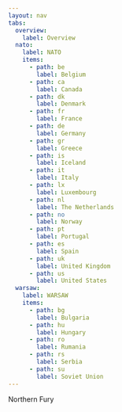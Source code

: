 ```yaml
---
layout: nav
tabs:
  overview:
    label: Overview
  nato:
    label: NATO
    items:
      - path: be
        label: Belgium
      - path: ca
        label: Canada
      - path: dk
        label: Denmark
      - path: fr
        label: France
      - path: de
        label: Germany
      - path: gr
        label: Greece
      - path: is
        label: Iceland
      - path: it
        label: Italy
      - path: lx
        label: Luxembourg
      - path: nl
        label: The Netherlands
      - path: no
        label: Norway
      - path: pt
        label: Portugal
      - path: es
        label: Spain
      - path: uk
        label: United Kingdom
      - path: us
        label: United States
  warsaw:
    label: WARSAW
    items:
      - path: bg
        label: Bulgaria
      - path: hu
        label: Hungary
      - path: ro
        label: Rumania
      - path: rs
        label: Serbia
      - path: su
        label: Soviet Union
---
```


Northern Fury
